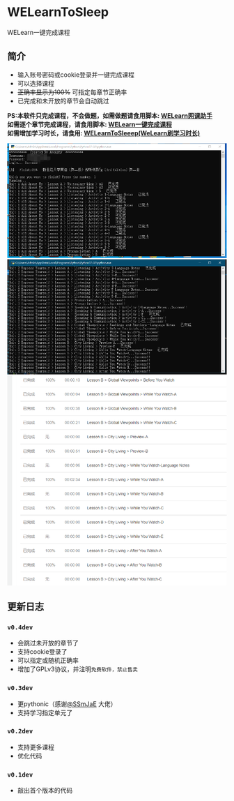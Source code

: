 # WELearnToSleep
WELearn一键完成课程

## 简介
* 输入账号密码或cookie登录并一键完成课程
* 可以选择课程
* ~~正确率显示为100%~~ 可指定每章节正确率
* 已完成和未开放的章节会自动跳过

**PS:本软件只完成课程，不会做题，如需做题请食用脚本: [WELearn网课助手](https://greasyfork.org/zh-CN/scripts/398601-welearn%E7%BD%91%E8%AF%BE%E5%8A%A9%E6%89%8B)**   
**如需逐个章节完成课程，请食用脚本: [WELearn一键完成课程](https://github.com/Avenshy/WELearnToSleep-JavaScript)**  
**如需增加学习时长，请食用: [WELearnToSleeep(WeLearn刷学习时长)](https://github.com/Avenshy/WELearnToSleeep)**  

![image](./docs/pictures/preview1.png)
![image](./docs/pictures/preview2.png)
![image](./docs/pictures/preview3.png)


## 更新日志

### `v0.4dev`
* 会跳过未开放的章节了
* 支持cookie登录了
* 可以指定或随机正确率
* 增加了GPLv3协议，并注明`免费软件，禁止售卖`

### `v0.3dev`
* 更pythonic（感谢[@SSmJaE](https://github.com/SSmJaE) 大佬）
* 支持学习指定单元了

### `v0.2dev`
* 支持更多课程
* 优化代码

### `v0.1dev`
* 敲出首个版本的代码
